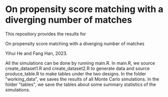 # On propensity score matching with a diverging number of matches

This repository provides the results for

On propensity score matching with a diverging number of matches

Yihui He and Fang Han, 2023.

All the simulations can be done by running main.R. In main.R, we source create_dataset1.R and create_dataset2.R to generate data and source produce_table.R to make tables under the two designs. In the folder "working_data", we saves the results of all Monte Carlo simulations. In the folder "tables", we save the tables about some summary statistics of the simulations.
